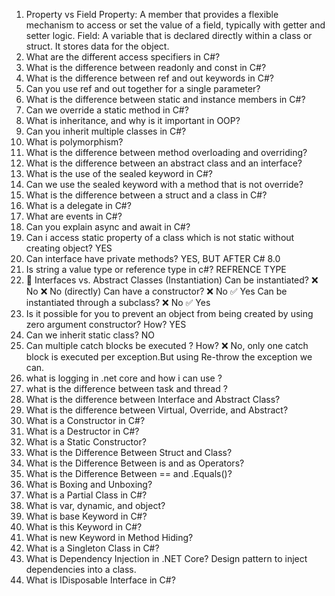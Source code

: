1. Property vs Field
   Property: A member that provides a flexible mechanism to access or set the value of a field, typically with getter and setter logic.
   Field: A variable that is declared directly within a class or struct. It stores data for the object.
2. What are the different access specifiers in C#?
3. What is the difference between readonly and const in C#?
4. What is the difference between ref and out keywords in C#?
5. Can you use ref and out together for a single parameter?
6. What is the difference between static and instance members in C#?
7. Can we override a static method in C#?
8. What is inheritance, and why is it important in OOP?
9. Can you inherit multiple classes in C#?
10. What is polymorphism?
11. What is the difference between method overloading and overriding?
12. What is the difference between an abstract class and an interface?
13. What is the use of the sealed keyword in C#?
14. Can we use the sealed keyword with a method that is not override?
15. What is the difference between a struct and a class in C#?
16. What is a delegate in C#?
17. What are events in C#?
18. Can you explain async and await in C#?
19. Can i access static property of a class which is not static without creating object? YES
20. Can interface have private methods? YES, BUT AFTER C# 8.0
21. Is string a value type or reference type in c#? REFRENCE TYPE
22. 🔹 Interfaces vs. Abstract Classes (Instantiation)
    Can be instantiated?	                  ❌ No	  ❌ No (directly)
    Can have a constructor?	                ❌ No	  ✅ Yes
    Can be instantiated through a subclass?	❌ No	  ✅ Yes
23. Is it possible for you to prevent an object from being created by using zero argument constructor? How? YES
24. Can we inherit static class? NO
25. Can multiple catch blocks be executed ? How? ❌ No, only one catch block is executed per exception.But using Re-throw the exception we can.
26. what is logging in .net core and how i can use ?
27. what is the difference between task and thread ?
28. What is the difference between Interface and Abstract Class?
29. What is the difference between Virtual, Override, and Abstract?
30. What is a Constructor in C#?
31. What is a Destructor in C#?
32. What is a Static Constructor?
33. What is the Difference Between Struct and Class?
34. What is the Difference Between is and as Operators?
35. What is the Difference Between == and .Equals()?
36. What is Boxing and Unboxing?
37. What is a Partial Class in C#?
38. What is var, dynamic, and object?
39. What is base Keyword in C#?
40. What is this Keyword in C#?
41. What is new Keyword in Method Hiding?
42. What is a Singleton Class in C#?
43. What is Dependency Injection in .NET Core? Design pattern to inject dependencies into a class.
44. What is IDisposable Interface in C#?

 
